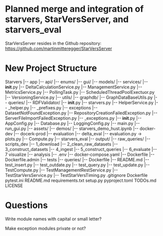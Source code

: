# Planned merge and integration of starvers, StarVersServer, and starvers_eval

StarVersServer resides in the Github repository: https://github.com/martinmitteregger/StarVersServer


# New Project Structure
Starvers
|-- app
    |-- api/
    |-- enums/
    |-- gui/
    |-- models/
    |-- services/
        |-- __init__.py
        |-- DeltaCalculationService.py
        |-- ManagementService.py
        |-- MetricsService.py
        |-- PollingTask.py
        |-- ScheduledThreadPoolExectuor.py
        |-- VersioningService.py
    |-- utils/
        |-- graphdb/
            |-- GraphDataBaseUtils.py 
            |-- queries/
        |-- RDFValidator/
        |-- __init__.py
        |-- starvers.py
        |-- HelperService.py 
        |-- _helper.py
        |-- _prefixes.py
    |-- exceptions
        |-- DatasetNotFoundException.py
        |-- RepositoryCreationFailedException.py
        |-- ServerFileImportFailedException.py
        |-- _exceptions.py
    |-- __init__.py
    |-- AppConfig.py
    |-- Database.py
    |-- LoggingConfig.py
    |-- main.py
    |-- run_gui.py
|-- assets/
|-- demos/
    |-- starvers_demo_hust.ipynb
|-- docker-dev
|-- docerk-prod
|-- evaluation
    |-- delta_eval
        |-- evaluation.py -> plots.py
        |-- Compute.py
    |-- starvers_eval
        |-- output/
        |-- raw_queries/
        |-- scripts_dev
            |-- 1_download
            |-- 2_clean_raw_datasets
            |-- 3_construct_datasets
            |-- 4_ingest
            |-- 5_construct_queries
            |-- 6_evaluate
            |-- 7 visualize
            |-- analysis
        |-- .env
        |-- docker-compose.yaml
        |-- Dockerfile
        |-- Dockerfile.admin
|-- tests
    |-- queries/
    |-- Dockerfile
    |-- README.md
    |-- test_insert.py
    |-- test_outdate.py
    |-- test_query.py
    |-- test_update.py
    |-- TestCompute.py
    |-- TestManagementRestService.py
    |-- TestStarVersService.py
    |-- TestStarVersTiming.py
.gitignore
Dockerfile
pytest.ini
README.md
requirements.txt
setup.py
pyproject.toml
TODOs.md
LICENSE

# Questions
Write module names with capital or small letter?

Make exception modules private or not?